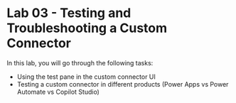# Lab 03 - Testing and Troubleshooting a Custom Connector

In this lab, you will go through the following tasks:

* Using the test pane in the custom connector UI
* Testing a custom connector in different products (Power Apps vs Power Automate vs Copilot Studio)
